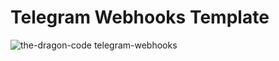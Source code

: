 # Telegram Webhooks Template

![the-dragon-code telegram-webhooks](https://preview.dragon-code.pro/the-dragon-code/telegram-webhooks.svg?brand=laravel&github%5Brepository%5D=TheDragonCode%2Ftelegram-webhooks-template)
